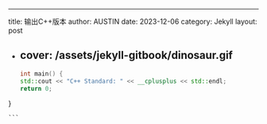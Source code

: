  ---
  title: 输出C++版本
  author: AUSTIN
  date: 2023-12-06
  category: Jekyll
  layout: post
+ cover: /assets/jekyll-gitbook/dinosaur.gif
  ---

    ```c++
    int main() {
    std::cout << "C++ Standard: " << __cplusplus << std::endl;
    return 0;
}

    ```
